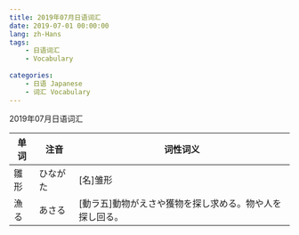 ```yaml
---
title: 2019年07月日语词汇
date: 2019-07-01 00:00:00
lang: zh-Hans
tags:
    - 日语词汇
    - Vocabulary
    
categories: 
    - 日语 Japanese
    - 词汇 Vocabulary
---
```


2019年07月日语词汇
<!-- more -->

| 单词 | 注音 | 词性词义 |
| ---- | ---- | ---- |
| 雛形 | ひながた | [名]雏形 |
| 漁る | あさる | [動ラ五]動物がえさや獲物を探し求める。物や人を探し回る。 |